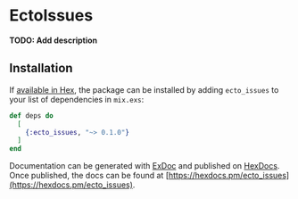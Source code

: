 # EctoIssues

**TODO: Add description**

## Installation

If [available in Hex](https://hex.pm/docs/publish), the package can be installed
by adding `ecto_issues` to your list of dependencies in `mix.exs`:

```elixir
def deps do
  [
    {:ecto_issues, "~> 0.1.0"}
  ]
end
```

Documentation can be generated with [ExDoc](https://github.com/elixir-lang/ex_doc)
and published on [HexDocs](https://hexdocs.pm). Once published, the docs can
be found at [https://hexdocs.pm/ecto_issues](https://hexdocs.pm/ecto_issues).

